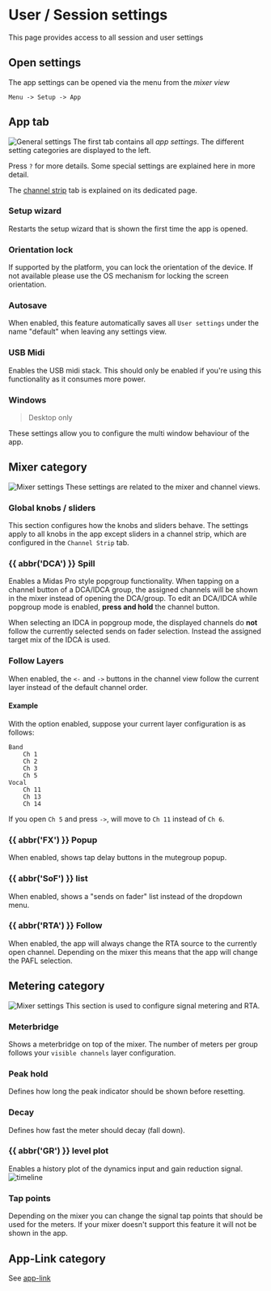 # User / Session settings
This page provides access to all session and user settings

## Open settings
The app settings can be opened via the menu from the *mixer view*
```
Menu -> Setup -> App
```

## App tab
![General settings](../img/settings/app.png)
The first tab contains all *app settings*. The different setting categories are displayed to the left.

Press `?` for more details. Some special settings are explained here in more detail.

The [channel strip](channel-strip.md) tab is explained on its dedicated page.

### Setup wizard
Restarts the setup wizard that is shown the first time the app is opened.

### Orientation lock
If supported by the platform, you can lock the orientation of the device. If not available please use the OS mechanism for locking the screen orientation.

### Autosave
When enabled, this feature automatically saves all `User settings` under the name "default" when leaving any settings view.

### USB Midi
Enables the USB midi stack. This should only be enabled if you're using this functionality as it consumes more power.

### Windows
>Desktop only

These settings allow you to configure the multi window behaviour of the app.

## Mixer category
![Mixer settings](../img/settings/session-mixer.png)
These settings are related to the mixer and channel views.

### Global knobs / sliders
This section configures how the knobs and sliders behave. The settings apply to all knobs in the app except sliders in a channel strip, which are configured in the `Channel Strip` tab.

### {{ abbr('DCA') }} Spill
Enables a Midas Pro style popgroup functionality.
When tapping on a channel button of a DCA/IDCA group, the assigned channels will be shown in the mixer instead of opening the DCA/group. To edit an DCA/IDCA while popgroup mode is enabled, **press and hold** the channel button.

When selecting an IDCA in popgroup mode, the displayed channels do **not** follow the currently selected sends on fader selection. Instead the assigned target mix of the IDCA is used.

### Follow Layers
When enabled, the `<-` and `->` buttons in the channel view follow the current layer instead of the default channel order.
#### Example
With the option enabled, suppose your current layer configuration is as follows:
```
Band
	Ch 1
	Ch 2
	Ch 3
	Ch 5
Vocal
	Ch 11
	Ch 13
	Ch 14
```
If you open `Ch 5` and press `->`, will move to `Ch 11` instead of `Ch 6`.

### {{ abbr('FX') }} Popup
When enabled, shows tap delay buttons in the mutegroup popup.

### {{ abbr('SoF') }} list
When enabled, shows a "sends on fader" list instead of the dropdown menu.

### {{ abbr('RTA') }} Follow
When enabled, the app will always change the RTA source to the currently open channel.
Depending on the mixer this means that the app will change the PAFL selection.



## Metering category
![Mixer settings](../img/settings/session-metering.png)
This section is used to configure signal metering and RTA.

### Meterbridge
Shows a meterbridge on top of the mixer. The number of meters per group follows your `visible channels` layer configuration.

### Peak hold
Defines how long the peak indicator should be shown before resetting.

### Decay
Defines how fast the meter should decay (fall down).

### {{ abbr('GR') }} level plot
Enables a history plot of the dynamics input and gain reduction signal.
![timeline](../img/dyn-timeline.png)

### Tap points
Depending on the mixer you can change the signal tap points that should be used for the meters.
If your mixer doesn't support this feature it will not be shown in the app.


## App-Link category
See [app-link](../app-link.md)